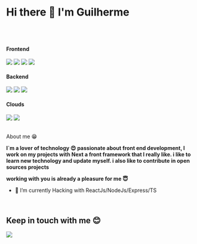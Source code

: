 # Hi there 👋 I'm Guilherme

<br>
<br>
<h4>Frontend</h4>
<p>
<img src="https://img.shields.io/badge/next.js-1c1c1c?style=for-the-badge&logo=next.js&logoColor=white"/> 
<img src="https://img.shields.io/badge/Vue.js-35495E?style=for-the-badge&logo=vue.js&logoColor=4FC08D"/>
<img src="https://img.shields.io/badge/Angular-FF0000?style=for-the-badge&logo=angular&logoColor=white"/>
<img src="https://img.shields.io/badge/React-20232A?style=for-the-badge&logo=react&logoColor=61DAFB"/> 
</p>
<h4>Backend</h4>
<p>
<img src="https://img.shields.io/badge/Node.js-43853D?style=for-the-badge&logo=node.js&logoColor=white" />
<img src="https://img.shields.io/badge/Golang-0000ff?style=for-the-badge&logo=go&logoColor=white" />
<img src="https://img.shields.io/badge/Java-orange?style=for-the-badge&logo=openjdk&logoColor=white" />
</p>

<h4>Clouds</h4>
<p>
  <img src="https://img.shields.io/badge/Amazon_AWS-232F3E?style=for-the-badge&logo=amazon-aws&logoColor=white" />
  <img src="https://img.shields.io/badge/Vercel-000000?style=for-the-badge&logo=vercel&logoColor=white" />
</p>

<br>  
  About me &#128513;
  <p>
  <b>
  I`m a lover of technology &#128525; passionate about front end development, I work on my projects with Next a front framework that I really like.
  i like to learn new technology and update myself. i also like to contribute in open sources projects


  working with you is already a pleasure for me &#128519;
  </b>
  </p>

- 🔭 I’m currently Hacking with ReactJs/NodeJs/Express/TS

<br>

## Keep in touch with me 😊
<a href="https://www.linkedin.com/in/guilhermecourbassier/">
<img src="https://img.shields.io/badge/LinkedIn-0077B5?style=for-the-badge&logo=linkedin&logoColor=white" />
</a>

<br />
<br />
